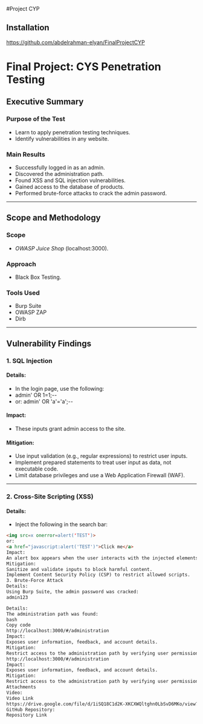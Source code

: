 #Project CYP

## Installation
https://github.com/abdelrahman-elyan/FinalProjectCYP
# Final Project: CYS Penetration Testing

## Executive Summary

### Purpose of the Test
- Learn to apply penetration testing techniques.
- Identify vulnerabilities in any website.

### Main Results
- Successfully logged in as an admin.
- Discovered the administration path.
- Found XSS and SQL injection vulnerabilities.
- Gained access to the database of products.
- Performed brute-force attacks to crack the admin password.

---

## Scope and Methodology

### Scope
- *OWASP Juice Shop* (localhost:3000).

### Approach
- Black Box Testing.

### Tools Used
- Burp Suite
- OWASP ZAP
- Dirb

---

## Vulnerability Findings

### 1. SQL Injection
#### Details:
- In the login page, use the following:
- admin' OR 1=1;--
- or:
admin' OR 'a'='a';--

#### Impact:
- These inputs grant admin access to the site.

#### Mitigation:
- Use input validation (e.g., regular expressions) to restrict user inputs.
- Implement prepared statements to treat user input as data, not executable code.
- Limit database privileges and use a Web Application Firewall (WAF).

---

### 2. Cross-Site Scripting (XSS)
#### Details:
- Inject the following in the search bar:
```html
<img src=x onerror=alert('TEST')>
or:
<a href="javascript:alert('TEST')">Click me</a>
Impact:
An alert box appears when the user interacts with the injected elements.
Mitigation:
Sanitize and validate inputs to block harmful content.
Implement Content Security Policy (CSP) to restrict allowed scripts.
3. Brute-Force Attack
Details:
Using Burp Suite, the admin password was cracked:
admin123

Details:
The administration path was found:
bash
Copy code
http://localhost:3000/#/administration
Impact:
Exposes user information, feedback, and account details.
Mitigation:
Restrict access to the administration path by verifying user permissions.
http://localhost:3000/#/administration
Impact:
Exposes user information, feedback, and account details.
Mitigation:
Restrict access to the administration path by verifying user permissions.
Attachments
Video:
Video Link
https://drive.google.com/file/d/1iSQ18C1d2K-XKCXWQltghn0LbSvD6MKo/view?usp=drivesdk
GitHub Repository:
Repository Link



